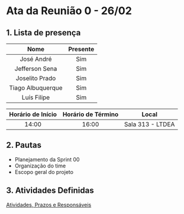 # Ata da Reunião 0 - 26/02

## 1. Lista de presença

| Nome | Presente |
|:----:|:--------:|
| José André | Sim |
| Jefferson Sena | Sim |
| Joselito Prado | Sim |
| Tiago Albuquerque | Sim |
| Luís Filipe| Sim |

| Horário de Início | Horário de Término | Local |
|:-----------------:|:------------------:|:-----:|
| 14:00 | 16:00 | Sala 313 - LTDEA |

## 2. Pautas

* Planejamento da Sprint 00
* Organização do time
* Escopo geral do projeto

## 3. Atividades Definidas

[Atividades, Prazos e Responsáveis](https://residenciaticbrisa.github.io/T2G7-Revista-Darcy/sprints/sprint00/planejamento/)